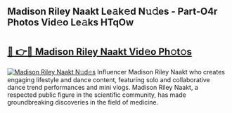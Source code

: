 ## Madison Riley Naakt Le𝚊k𝚎d N𝚞𝚍es - Part-O4r Photos Vid𝚎o Le𝚊ks HTqOw

# <h2><a href="http://fb8olr.evod.top/?m=Madison+Riley+Naakt">🔗 👉🔴 Madison Riley Naakt Vid𝚎o Ph𝚘t𝚘s</a></h2>

[![Madison Riley Naakt N𝚞d𝚎s](https://i.imgur.com/8V9OHl7.gif)](http://fb8olr.evod.top/?m=Madison+Riley+Naakt)
Influencer Madison Riley Naakt who creates engaging lifestyle and dance content, featuring solo and collaborative dance trend performances and mini vlogs. Madison Riley Naakt, a respected public figure in the scientific community, has made groundbreaking discoveries in the field of medicine. 
